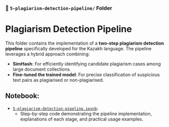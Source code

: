 ### 📁 `5-plagiarism-detection-pipeline/` Folder

# Plagiarism Detection Pipeline

This folder contains the implementation of a **two-step plagiarism detection pipeline** specifically developed for the Kazakh language. The pipeline leverages a hybrid approach combining:

- **SimHash**: For efficiently identifying candidate plagiarism cases among large document collections.
- **Fine-tuned the trained model**: For precise classification of suspicious text pairs as plagiarised or non-plagiarised.

## Notebook:

- [`5-plagiarism-detection-pipeline.ipynb`](5-plagiarism-detection-pipeline.ipynb):
  - Step-by-step code demonstrating the pipeline implementation, explanations of each stage, and practical usage examples.
